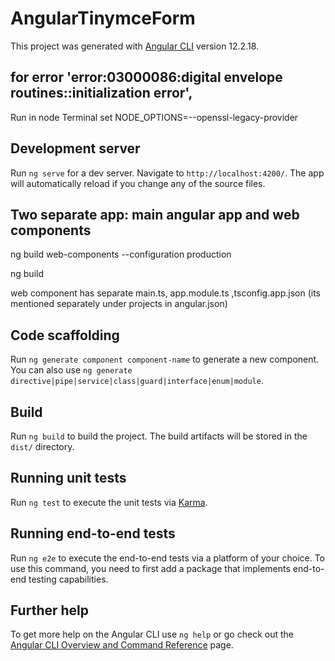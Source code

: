 # AngularTinymceForm

This project was generated with [Angular CLI](https://github.com/angular/angular-cli) version 12.2.18.

## for error 'error:03000086:digital envelope routines::initialization error',

Run in node Terminal set NODE_OPTIONS=--openssl-legacy-provider

## Development server

Run `ng serve` for a dev server. Navigate to `http://localhost:4200/`. The app will automatically reload if you change any of the source files.

## Two separate app: main angular app and web components

ng build web-components --configuration production

ng build

web component has separate main.ts, app.module.ts ,tsconfig.app.json (its mentioned separately under projects in angular.json)
## Code scaffolding

Run `ng generate component component-name` to generate a new component. You can also use `ng generate directive|pipe|service|class|guard|interface|enum|module`.

## Build

Run `ng build` to build the project. The build artifacts will be stored in the `dist/` directory.

## Running unit tests

Run `ng test` to execute the unit tests via [Karma](https://karma-runner.github.io).

## Running end-to-end tests

Run `ng e2e` to execute the end-to-end tests via a platform of your choice. To use this command, you need to first add a package that implements end-to-end testing capabilities.

## Further help

To get more help on the Angular CLI use `ng help` or go check out the [Angular CLI Overview and Command Reference](https://angular.io/cli) page.
